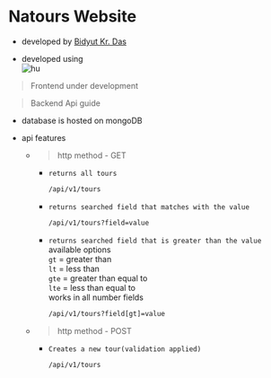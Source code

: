# Natours Website

- developed by [Bidyut Kr. Das](https://github.com/Bidyut-Kr-Das)

- developed using <br>
  ![hu](https://skillicons.dev/icons?i=js,ts,nodejs,nextjs,expressjs,mongodb,tailwind)

> Frontend under development

> Backend Api guide

- database is hosted on mongoDB
- api features

  - > http method - GET

    - `returns all tours`

      ```bash
      /api/v1/tours
      ```

    - `returns searched field that matches with the value `

      ```bash
      /api/v1/tours?field=value
      ```

    - `returns searched field that is greater than the value`
      available options <br>
      `gt` = greater than <br>
      `lt` = less than <br>
      `gte` = greater than equal to <br>
      `lte` = less than equal to <br>
      works in all number fields

      ```bash
      /api/v1/tours?field[gt]=value
      ```

  - > http method - POST

    - `Creates a new tour(validation applied)`

      ```bash
      /api/v1/tours
      ```
